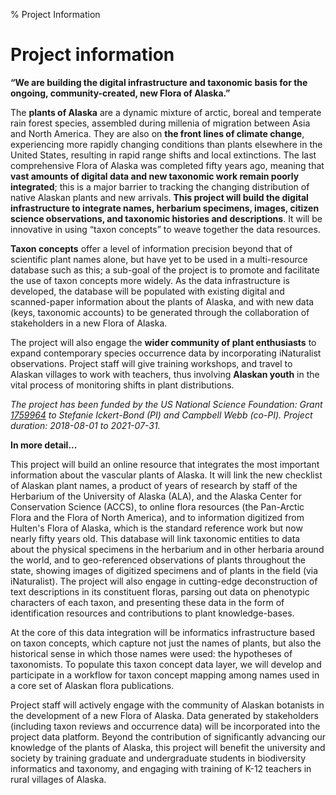 % Project Information

# Project information

**“We are building the digital infrastructure and taxonomic basis for the ongoing, community-created, new Flora of Alaska.”**

The **plants of Alaska** are a dynamic mixture of arctic, boreal and
temperate rain forest species, assembled during millenia of migration
between Asia and North America. They are also on **the front lines of
climate change**, experiencing more rapidly changing conditions than
plants elsewhere in the United States, resulting in rapid range shifts
and local extinctions. The last comprehensive Flora of Alaska was
completed fifty years ago, meaning that **vast amounts of digital data
and new taxonomic work remain poorly integrated**; this is a major
barrier to tracking the changing distribution of native Alaskan plants
and new arrivals. **This project will build the digital infrastructure
to integrate names, herbarium specimens, images, citizen science
observations, and taxonomic histories and descriptions**. It will be
innovative in using “taxon concepts” to weave together the data
resources. 

**Taxon concepts** offer a level of information precision beyond that of
scientific plant names alone, but have yet to be used in a
multi-resource database such as this; a sub-goal of the project is to
promote and facilitate the use of taxon concepts more widely. As the
data infrastructure is developed, the database will be populated with
existing digital and scanned-paper information about the plants of
Alaska, and with new data (keys, taxonomic accounts) to be generated
through the collaboration of stakeholders in a new Flora of
Alaska. 

The project will also engage the **wider community of plant enthusiasts**
to expand contemporary species occurrence data by incorporating
iNaturalist observations. Project staff will give training workshops,
and travel to Alaskan villages to work with teachers, thus involving
**Alaskan youth** in the vital process of monitoring shifts in plant
distributions.

_The project has been funded by the US National Science Foundation:
Grant
[1759964](https://www.nsf.gov/awardsearch/showAward?AWD_ID=1759964)
to Stefanie Ickert-Bond (PI) and Campbell Webb (co-PI). Project duration: 2018-08-01 to 2021-07-31._

**In more detail...**

This project will build an online resource that integrates the most
important information about the vascular plants of Alaska. It will
link the new checklist of Alaskan plant names, a product of years of
research by staff of the Herbarium of the University of Alaska (ALA),
and the Alaska Center for Conservation Science (ACCS), to online flora
resources (the Pan-Arctic Flora and the Flora of North America), and
to information digitized from Hulten's Flora of Alaska, which is the
standard reference work but now nearly fifty years old. This database
will link taxonomic entities to data about the physical specimens in
the herbarium and in other herbaria around the world, and to
geo-referenced observations of plants throughout the state, showing
images of digitized specimens and of plants in the field (via
iNaturalist). The project will also engage in cutting-edge
deconstruction of text descriptions in its constituent floras, parsing
out data on phenotypic characters of each taxon, and presenting these
data in the form of identification resources and contributions to
plant knowledge-bases. 

At the core of this data integration will be informatics
infrastructure based on taxon concepts, which capture not just the
names of plants, but also the historical sense in which those names
were used: the hypotheses of taxonomists. To populate this taxon
concept data layer, we will develop and participate in a workflow for
taxon concept mapping among names used in a core set of Alaskan flora
publications. 

Project staff will actively engage with the community of Alaskan
botanists in the development of a new Flora of Alaska. Data generated
by stakeholders (including taxon reviews and occurrence data) will be
incorporated into the project data platform. Beyond the contribution
of significantly advancing our knowledge of the plants of Alaska, this
project will benefit the university and society by training graduate
and undergraduate students in biodiversity informatics and taxonomy,
and engaging with training of K-12 teachers in rural villages of
Alaska. 
